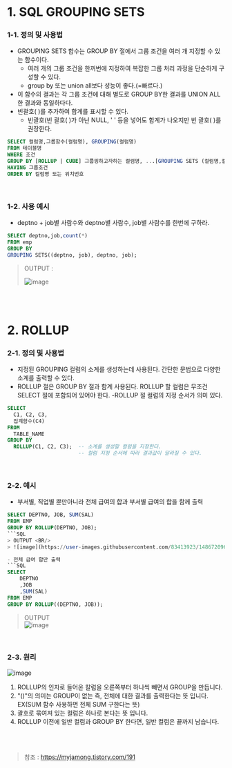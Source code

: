 # 1. SQL GROUPING SETS

### 1-1. 정의 및 사용법 
- GROUPING SETS 함수는 GROUP BY 절에서 그룹 조건을 여러 개 지정할 수 있는 함수이다. 
  - 여러 개의 그룹 조건을 한꺼번에 지정하여 복잡한 그룹 처리 과정을 단순하게 구성할 수 있다.
  - group by 또는 union all보다 성능이 좋다.(=빠르다.)
- 이 함수의 결과는 각 그룹 조건에 대해 별도로 GROUP BY한 결과를 UNION ALL한 결과와 동일하다다. 
- 빈괄호( )를 추가하여 합계를 표시할 수 있다.
  -  빈괄호(빈 괄호( )가 아닌 NULL, ' ' 등을 넣어도 합계가 나오지만 빈 괄호( )를 권장한다.

```SQL
SELECT 컬럼명,그룹함수(컬럼명), GROUPING(컬럼명)
FROM 테이블명
WHERE 조건
GROUP BY [ROLLUP | CUBE] 그룹핑하고자하는 컬럼명, ...[GROUPING SETS (컬럼명,컬럼명, ...), ...]
HAVING 그룹조건
ORDER BY 컬럼명 또는 위치번호
```
<br/>

### 1-2. 사용 예시

-  deptno + job별 사람수와 deptno별 사람수, job별 사람수를 한번에 구하라.
```SQL
SELECT deptno,job,count(*)
FROM emp
GROUP BY
GROUPING SETS((deptno, job), deptno, job);
```
> OUTPUT : <BR/>
> 
>  ![image](https://user-images.githubusercontent.com/83413923/148670464-7af6c163-0afb-4860-883f-bece2fc89885.png)


<BR/><BR/>

# 2. ROLLUP

### 2-1. 정의 및 사용법 

- 지정된 GROUPING 컬럼의 소계를 생성하는데 사용된다. 간단한 문법으로 다양한 소계를 출력할 수 있다.
- ROLLUP 절은 GROUP BY 절과 함계 사용된다.
 ROLLUP 할 컬럼은 무조건 SELECT 절에 포함되어 있어야 한다.
-ROLLUP 절 컬럼의 지정 순서가 의미 있다.

```SQL
SELECT
  C1, C2, C3,
  집계함수(C4)
FROM
  TABLE_NAME
GROUP BY
  ROLLUP(C1, C2, C3);  -- 소계를 생성할 컬럼을 지정한다.
                       -- 컬럼 지정 순서에 따라 결과값이 달라질 수 있다.
```
<BR/>

### 2-2. 예시

- 부서별, 직업별 뿐만아니라 전체 급여의 합과 부서별 급여의 합을 함께 출력
```SQL
SELECT DEPTNO, JOB, SUM(SAL)
FROM EMP
GROUP BY ROLLUP(DEPTNO, JOB);
```SQL
> OUTPUT <BR/>
> ![image](https://user-images.githubusercontent.com/83413923/148672096-e55ea419-f89d-4b82-9990-ce9f23fd5653.png)

- 전체 급여 합만 출력
```SQL
SELECT
    DEPTNO
    ,JOB
    ,SUM(SAL)
FROM EMP
GROUP BY ROLLUP((DEPTNO, JOB));
```
> OUTPUT <BR/>
> ![image](https://user-images.githubusercontent.com/83413923/148672111-50706448-583c-4c15-a260-17a1846f3af0.png)

<BR/>

### 2-3. 원리 
![image](https://user-images.githubusercontent.com/83413923/148672126-0ccd9524-fc98-48d1-9cd7-44f749dbf971.png)
1. ROLLUP의 인자로 들어온 칼럼을 오른쪽부터 하나씩 빼면서 GROUP을 만듭니다.
2. "()"의 의미는 GROUP이 없는 즉, 전체에 대한 결과를 출력한다는 뜻 입니다. EX(SUM 함수 사용하면 전체 SUM 구한다는 뜻)
3. 괄호로 묶여져 있는 컬럼은 하나로 본다는 뜻 입니다.
4. ROLLUP 이전에 일반 컬럼과 GROUP BY 한다면, 일반 컬럼은 끝까지 남습니다.


<BR/><BR/>



> 참조 :  https://myjamong.tistory.com/191
